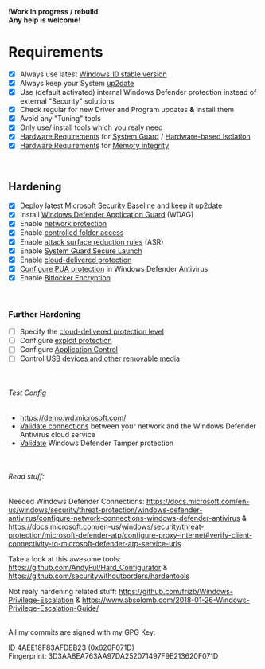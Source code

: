 !**Work in progress / rebuild<br />
Any help is welcome**!
<br />

# Requirements
- [x] Always use latest [Windows 10 stable version](https://www.microsoft.com/en-us/software-download/windows10)
- [x] Always keep your System [up2date](https://support.microsoft.com/en-gb/help/4027667/windows-10-update)
- [x] Use (default activated) internal Windows Defender protection instead of external "Security" solutions
- [x] Check regular for new Driver and Program updates **&** install them
- [x] Avoid any "Tuning" tools
- [x] Only use/ install tools which you realy need
- [x] [Hardware Requirements](https://docs.microsoft.com/en-us/windows/security/threat-protection/windows-defender-system-guard/system-guard-secure-launch-and-smm-protection#requirements-met-by-system-guard-enabled-machines) for [System Guard](https://docs.microsoft.com/en-us/windows/security/threat-protection/windows-defender-system-guard/system-guard-how-hardware-based-root-of-trust-helps-protect-windows) / [Hardware-based Isolation](https://docs.microsoft.com/en-us/windows/security/threat-protection/microsoft-defender-atp/overview-hardware-based-isolation)
- [x] [Hardware Requirements](https://docs.microsoft.com/en-us/windows/security/threat-protection/device-guard/requirements-and-deployment-planning-guidelines-for-virtualization-based-protection-of-code-integrity#baseline-protections) for [Memory integrity](https://docs.microsoft.com/en-us/windows/security/threat-protection/device-guard/memory-integrity)

<br />

## Hardening
- [x] Deploy latest [Microsoft Security Baseline](https://www.microsoft.com/en-us/download/details.aspx?id=55319) and keep it up2date
- [x] Install [Windows Defender Application Guard](https://docs.microsoft.com/en-us/windows/security/threat-protection/windows-defender-application-guard/install-wd-app-guard#install-application-guard) (WDAG)
- [x] Enable [network protection](https://docs.microsoft.com/en-us/windows/security/threat-protection/microsoft-defender-atp/enable-network-protection#powershell)
- [x] Enable [controlled folder access](https://docs.microsoft.com/en-us/windows/security/threat-protection/microsoft-defender-atp/enable-controlled-folders#powershell)
- [x] Enable [attack surface reduction rules](https://docs.microsoft.com/en-us/windows/security/threat-protection/microsoft-defender-atp/enable-attack-surface-reduction#powershell) (ASR)
- [x] Enable [System Guard Secure Launch](https://docs.microsoft.com/en-us/windows/security/threat-protection/windows-defender-system-guard/system-guard-secure-launch-and-smm-protection#windows-security-center)
- [x] Enable [cloud-delivered protection](https://docs.microsoft.com/en-us/windows/security/threat-protection/windows-defender-antivirus/enable-cloud-protection-windows-defender-antivirus)
- [x] [Configure PUA protection](https://docs.microsoft.com/en-us/windows/security/threat-protection/windows-defender-antivirus/detect-block-potentially-unwanted-apps-windows-defender-antivirus#use-powershell-cmdlets-to-configure-pua-protection) in Windows Defender Antivirus
- [x] Enable [Bitlocker Encryption](https://docs.microsoft.com/en-us/windows/security/information-protection/bitlocker/bitlocker-device-encryption-overview-windows-10)

<br />

### Further Hardening
- [ ] Specify the [cloud-delivered protection level](https://docs.microsoft.com/en-us/windows/security/threat-protection/windows-defender-antivirus/specify-cloud-protection-level-windows-defender-antivirus#use-group-policy-to-specify-the-level-of-cloud-delivered-protection)
- [ ] Configure [exploit protection](https://docs.microsoft.com/en-us/windows/security/threat-protection/microsoft-defender-atp/enable-exploit-protection#windows-security-app)
- [ ] Configure [Application Control](https://docs.microsoft.com/en-us/windows/security/threat-protection/windows-defender-application-control/windows-defender-application-control)
- [ ] Control [USB devices and other removable media](https://docs.microsoft.com/en-us/windows/security/threat-protection/device-control/control-usb-devices-using-intune)

<br />

###### Test Config
- https://demo.wd.microsoft.com/
- [Validate connections](https://docs.microsoft.com/en-us/windows/security/threat-protection/windows-defender-antivirus/configure-network-connections-windows-defender-antivirus#validate-connections-between-your-network-and-the-cloud) between your network and the Windows Defender Antivirus cloud service
- [Validate](https://techcommunity.microsoft.com/t5/Microsoft-Defender-ATP/Tamper-protection-now-generally-available-for-Microsoft-Defender/ba-p/911482) Windows Defender Tamper protection

<br />

###### Read stuff:

Needed Windows Defender Connections: https://docs.microsoft.com/en-us/windows/security/threat-protection/windows-defender-antivirus/configure-network-connections-windows-defender-antivirus & https://docs.microsoft.com/en-us/windows/security/threat-protection/microsoft-defender-atp/configure-proxy-internet#verify-client-connectivity-to-microsoft-defender-atp-service-urls

Take a look at this awesome tools: https://github.com/AndyFul/Hard_Configurator & https://github.com/securitywithoutborders/hardentools

Not realy hardening related stuff:
https://github.com/frizb/Windows-Privilege-Escalation & https://www.absolomb.com/2018-01-26-Windows-Privilege-Escalation-Guide/

<br />
All my commits are signed with my GPG Key:

ID 4AEE18F83AFDEB23 (0x620F071D)
<br />
Fingerprint: 3D3AA8EA763AA97DA252071497F9E213620F071D

